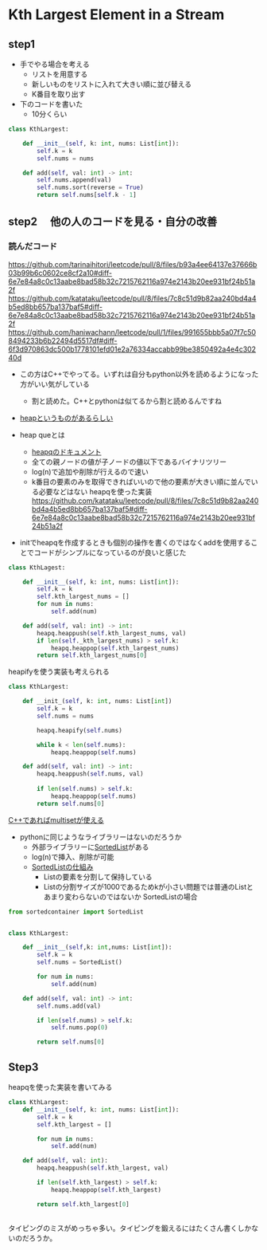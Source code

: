 # Kth Largest Element in a Stream

## step1
- 手でやる場合を考える
	- リストを用意する
	- 新しいものをリストに入れて大きい順に並び替える
	- K番目を取り出す
- 下のコードを書いた
	- 10分くらい
```python
class KthLargest:

    def __init__(self, k: int, nums: List[int]):
        self.k = k
        self.nums = nums

    def add(self, val: int) -> int:
        self.nums.append(val)
        self.nums.sort(reverse = True)
        return self.nums[self.k - 1]
```

## step2 　他の人のコードを見る・自分の改善

### 読んだコード

https://github.com/tarinaihitori/leetcode/pull/8/files/b93a4ee64137e37666b03b99b6c0602ce8cf2a10#diff-6e7e84a8c0c13aabe8bad58b32c7215762116a974e2143b20ee931bf24b51a2f
https://github.com/katataku/leetcode/pull/8/files/7c8c51d9b82aa240bd4a4b5ed8bb657ba137baf5#diff-6e7e84a8c0c13aabe8bad58b32c7215762116a974e2143b20ee931bf24b51a2f
https://github.com/haniwachann/leetcode/pull/1/files/991655bbb5a07f7c508494233b6b22494d5517df#diff-6f3d970863dc500b1778101efd01e2a76334accabb99be3850492a4e4c30240d

- この方はC++でやってる。いずれは自分もpython以外を読めるようになった方がいい気がしている
	- 割と読めた。C++とpythonは似てるから割と読めるんですね


- [heapというものがあるらしい](https://github.com/tarinaihitori/leetcode/pull/8/files/b93a4ee64137e37666b03b99b6c0602ce8cf2a10#diff-6e7e84a8c0c13aabe8bad58b32c7215762116a974e2143b20ee931bf24b51a2f)
- heap queとは
	- [heapqのドキュメント](https://docs.python.org/3/library/heapq.html)
	- 全ての親ノードの値が子ノードの値以下であるバイナリツリー
	- log(n)で追加や削除が行えるので速い
	- k番目の要素のみを取得できればいいので他の要素が大きい順に並んでいる必要などはない
heapqを使った実装<https://github.com/katataku/leetcode/pull/8/files/7c8c51d9b82aa240bd4a4b5ed8bb657ba137baf5#diff-6e7e84a8c0c13aabe8bad58b32c7215762116a974e2143b20ee931bf24b51a2f>

- initでheapqを作成するときも個別の操作を書くのではなくaddを使用することでコードがシンプルになっているのが良いと感じた
```python
class KthLagest:

	def __init__(self, k: int, nums: List[int]):
		self.k = k
		self.kth_largest_nums = []
		for num in nums:
			self.add(num)

	def add(self, val: int) -> int:
		heapq.heappush(self.kth_largest_nums, val)
		if len(self._kth_largest_nums) > self.k:
			heapq.heappop(self.kth_largest_nums)
		return self.kth_largest_nums[0]

```

heapifyを使う実装も考えられる

```python
class KthLargest:

	def __init_(self, k: int, nums: List[int])
		self.k = k
		self.nums = nums

		heapq.heapify(self.nums)

		while k < len(self.nums):
			heapq.heappop(self.nums)

	def add(self, val: int) -> int:
		heapq.heappush(self.nums, val)
		
		if len(self.nums) > self.k:
			heapq.heappop(self.nums)
		return self.nums[0]
```

[C++であればmultisetが使える](https://github.com/haniwachann/leetcode/pull/1/files/991655bbb5a07f7c508494233b6b22494d5517df#diff-6f3d970863dc500b1778101efd01e2a76334accabb99be3850492a4e4c30240d)
- pythonに同じようなライブラリーはないのだろうか
	- 外部ライブラリーに[SortedList](https://grantjenks.com/docs/sortedcontainers/sortedlist.html)がある
	- log(n)で挿入、削除が可能
	- [SortedListの仕組み](https://zenn.dev/pokeshun/articles/f5362825e512cf)
		- Listの要素を分割して保持している
		- Listの分割サイズが1000であるためkが小さい問題では普通のListとあまり変わらないのではないか
SortedListの場合

```python
from sortedcontainer import SortedList


class KthLargest:

	def __init__(self,k: int,nums: List[int]):
		self.k = k
		self.nums = SortedList()

		for num in nums:
			self.add(num)

	def add(self, val: int) -> int:
		self.nums.add(val)

		if len(self.nums) > self.k:
			self.nums.pop(0)

		return self.nums[0]
```

## Step3

heapqを使った実装を書いてみる
```python
class KthLargest:
    def __init__(self, k: int, nums: List[int]):
        self.k = k
        self.kth_largest = []

        for num in nums:
            self.add(num)

    def add(self, val: int):
        heapq.heappush(self.kth_largest, val)

        if len(self.kth_largest) > self.k:
            heapq.heappop(self.kth_largest)

        return self.kth_largest[0]
    
```

タイピングのミスがめっちゃ多い。タイピングを鍛えるにはたくさん書くしかないのだろうか。

